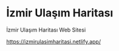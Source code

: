 # İzmir Ulaşım Haritası
 İzmir Ulaşım Haritası Web Sitesi

https://izmirulasimharitasi.netlify.app/
